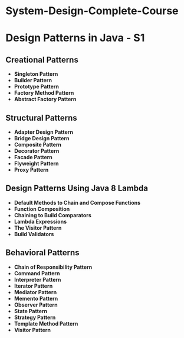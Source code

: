 # System-Design-Complete-Course

# Design Patterns in Java - S1

## Creational Patterns
- **Singleton Pattern**
- **Builder Pattern**
- **Prototype Pattern**
- **Factory Method Pattern**
- **Abstract Factory Pattern**

## Structural Patterns
- **Adapter Design Pattern**
- **Bridge Design Pattern**
- **Composite Pattern**
- **Decorator Pattern**
- **Facade Pattern**
- **Flyweight Pattern**
- **Proxy Pattern**

## Design Patterns Using Java 8 Lambda
- **Default Methods to Chain and Compose Functions**
- **Function Composition**
- **Chaining to Build Comparators**
- **Lambda Expressions**
- **The Visitor Pattern**
- **Build Validators**

## Behavioral Patterns
- **Chain of Responsibility Pattern**
- **Command Pattern**
- **Interpreter Pattern**
- **Iterator Pattern**
- **Mediator Pattern**
- **Memento Pattern**
- **Observer Pattern**
- **State Pattern**
- **Strategy Pattern**
- **Template Method Pattern**
- **Visitor Pattern**

